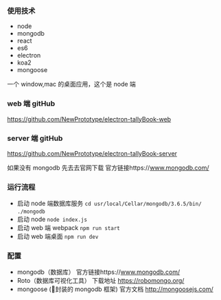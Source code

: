 ### 使用技术

- node
- mongodb
- react
- es6
- electron
- koa2
- mongoose

一个 window,mac 的桌面应用，这个是 node 端

### web 端 gitHub

https://github.com/NewPrototype/electron-tallyBook-web

### server 端 gitHub

https://github.com/NewPrototype/electron-tallyBook-server

如果没有 mongodb 先去去官网下载 官方链接https://www.mongodb.com/

### 运行流程

- 启动 node 端数据库服务 `cd usr/local/Cellar/mongodb/3.6.5/bin/` `./mongodb`
- 启动 node `node index.js`
- 启动 web 端 webpack `npm run start`
- 启动 web 端桌面 `npm run dev`

### 配置

- mongodb（数据库） 官方链接https://www.mongodb.com/
- Roto（数据库可视化工具） 下载地址 https://robomongo.org/
- mongoose (封装的 mongodb 框架) 官方文档 http://mongoosejs.com/
